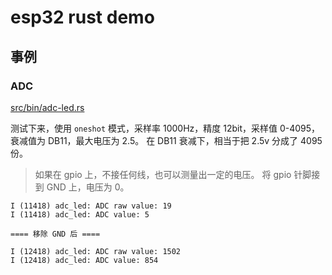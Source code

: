 # esp32 rust demo

## 事例

### ADC

[src/bin/adc-led.rs](src/bin/adc-led.rs)

测试下来，使用 `oneshot` 模式，采样率 1000Hz，精度 12bit，采样值 0-4095，衰减值为 DB11，最大电压为 2.5。
在 DB11 衰减下，相当于把 2.5v 分成了 4095 份。

> 如果在 gpio 上，不接任何线，也可以测量出一定的电压。
> 将 gpio 针脚接到 GND 上，电压为 0。

```
I (11418) adc_led: ADC raw value: 19
I (11418) adc_led: ADC value: 5

==== 移除 GND 后 ====

I (12418) adc_led: ADC raw value: 1502
I (12418) adc_led: ADC value: 854
```
